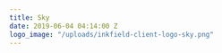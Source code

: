 ```yaml
---
title: Sky
date: 2019-06-04 04:14:00 Z
logo_image: "/uploads/inkfield-client-logo-sky.png"
---
```


